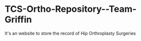 # TCS-Ortho-Repository--Team-Griffin
It's an website to store the record of Hip Orthroplasty Surgeries

